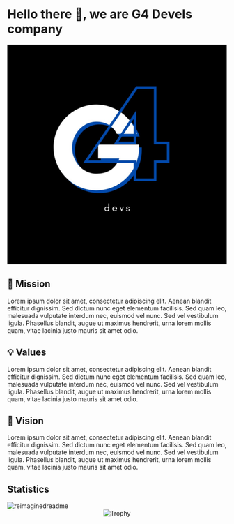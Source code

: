 # Hello there 👋, we are G4 Devels company

![Company logo](./company-logo.jpeg)

## 🎯 Mission
Lorem ipsum dolor sit amet, consectetur adipiscing elit. Aenean blandit efficitur dignissim. Sed dictum nunc eget elementum facilisis. Sed quam leo, malesuada vulputate interdum nec, euismod vel nunc. Sed vel vestibulum ligula. Phasellus blandit, augue ut maximus hendrerit, urna lorem mollis quam, vitae lacinia justo mauris sit amet odio.

## 💡 Values
Lorem ipsum dolor sit amet, consectetur adipiscing elit. Aenean blandit efficitur dignissim. Sed dictum nunc eget elementum facilisis. Sed quam leo, malesuada vulputate interdum nec, euismod vel nunc. Sed vel vestibulum ligula. Phasellus blandit, augue ut maximus hendrerit, urna lorem mollis quam, vitae lacinia justo mauris sit amet odio.

## 👀 Vision
Lorem ipsum dolor sit amet, consectetur adipiscing elit. Aenean blandit efficitur dignissim. Sed dictum nunc eget elementum facilisis. Sed quam leo, malesuada vulputate interdum nec, euismod vel nunc. Sed vel vestibulum ligula. Phasellus blandit, augue ut maximus hendrerit, urna lorem mollis quam, vitae lacinia justo mauris sit amet odio.

## Statistics

<!-- Documentation: https://github.com/PressJump/reimaginedreadme-->
<img src="https://myreadme.vercel.app/api/embed/YOURUSERNAME?panels=userstatistics,toprepositories,toplanguages,commitgraph" alt="reimaginedreadme" />

<!-- Documentation: https://github.com/ryo-ma/github-profile-trophy-->
<div align="center">
  <img src="https://github-profile-trophy.vercel.app/?username=ryo-ma&title=MultiLanguage,Repositories,Reviews,Commits,Issues,PullRequest" alt="Trophy">
</div>



<!--

**Here are some ideas to get you started:**

🙋‍♀️ A short introduction - what is your organization all about?
🌈 Contribution guidelines - how can the community get involved?
👩‍💻 Useful resources - where can the community find your docs? Is there anything else the community should know?
🍿 Fun facts - what does your team eat for breakfast?
🧙 Remember, you can do mighty things with the power of [Markdown](https://docs.github.com/github/writing-on-github/getting-started-with-writing-and-formatting-on-github/basic-writing-and-formatting-syntax)
-->
